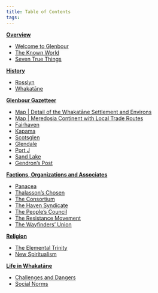 ```yaml
---
title: Table of Contents
tags:
---
```


**[Overview](overview-index)**
* [Welcome to Glenbour](welcome-to-glenbour.md)
* [The Known World](the-known-world.md)
* [Seven True Things](seven-true-things.md)

**[History](history-index)**
* [Rosslyn](rosslyn.md)
* [Whakatāne](whakatane.md)

**[Glenbour Gazetteer](locations-index)**
* [Map | Detail of the Whakatāne Settlement and Environs](map-whakatane-settlement.md)
* [Map | Meredosia Continent with Local Trade Routes](map-meredosia-continent)
* [Fairhaven](fairhaven.md)
* [Kapama](kapama.md)
* [Scotsglen](scotsglen.md)
* [Glendale](glendale.md)
* [Port J](port-j.md)
* [Sand Lake](sand-lake.md)
* [Gendron’s Post](gendrons-post.md)

**[Factions, Organizations and Associates](factions-index)**
* [Panacea](panacea.md)
* [Thalasson’s Chosen](thalassons-chosen.md)
* [The Consortium](the-consortium.md)
* [The Haven Syndicate](the-haven-syndicate.md)
* [The People’s Council](the-peoples-council.md)
* [The Resistance Movement](the-resistance-movement.md)
* [The Wayfinders’ Union](the-wayfinders-union.md)

**[Religion](religion-index)**
* [The Elemental Trinity](elemental-trinity.md)
* [New Spiritualism](new-spiritualism.md)

**[Life in Whakatāne](life-index)**
* [Challenges and Dangers](challenges-and-dangers.md)
* [Social Norms](social-norms.md)